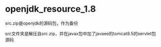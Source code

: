 # openjdk_resource_1.8

src.zip是openjdk的源码包，作为备份

src文件夹是解压自src.zip，并在javax包中加了javaee的tomcat8.5的servlet包源码
